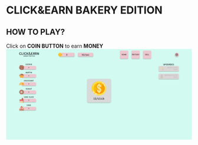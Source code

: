 # CLICK&EARN BAKERY EDITION
## HOW TO PLAY?
Click on **COIN BUTTON** to earn **MONEY**
![Interface of the game](/assets/img/interface.png "Interface of the game")
